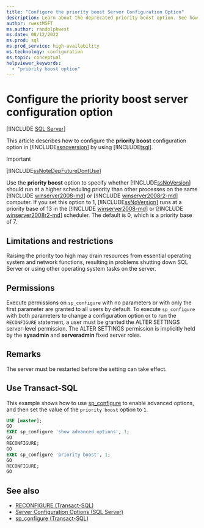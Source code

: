```yaml
---
title: "Configure the priority boost Server Configuration Option"
description: Learn about the deprecated priority boost option. See how to use it to set the priority base for SQL Server in the Windows 2008 or Windows Server 2008 R2 scheduler.
author: rwestMSFT
ms.author: randolphwest
ms.date: 08/12/2022
ms.prod: sql
ms.prod_service: high-availability
ms.technology: configuration
ms.topic: conceptual
helpviewer_keywords:
  - "priority boost option"
---
```

# Configure the priority boost server configuration option

[!INCLUDE [SQL Server](../../includes/applies-to-version/sqlserver.md)]

This article describes how to configure the **priority boost** configuration option in [!INCLUDE[ssnoversion](../../includes/ssnoversion-md.md)] by using [!INCLUDE[tsql](../../includes/tsql-md.md)].

> [!IMPORTANT]  
> [!INCLUDE[ssNoteDepFutureDontUse](../../includes/ssnotedepfuturedontuse-md.md)]

Use the **priority boost** option to specify whether [!INCLUDE[ssNoVersion](../../includes/ssnoversion-md.md)] should run at a higher scheduling priority than other processes on the same [!INCLUDE [winserver2008-md](../../includes/winserver2008-md.md)] or [!INCLUDE [winserver2008r2-md](../../includes/winserver2008r2-md.md)] computer. If you set this option to 1, [!INCLUDE[ssNoVersion](../../includes/ssnoversion-md.md)] runs at a priority base of 13 in the [!INCLUDE [winserver2008-md](../../includes/winserver2008-md.md)] or [!INCLUDE [winserver2008r2-md](../../includes/winserver2008r2-md.md)] scheduler. The default is 0, which is a priority base of 7.

## Limitations and restrictions

Raising the priority too high may drain resources from essential operating system and network functions, resulting in problems shutting down SQL Server or using other operating system tasks on the server.

## Permissions

Execute permissions on `sp_configure` with no parameters or with only the first parameter are granted to all users by default. To execute `sp_configure` with both parameters to change a configuration option or to run the `RECONFIGURE` statement, a user must be granted the ALTER SETTINGS server-level permission. The ALTER SETTINGS permission is implicitly held by the **sysadmin** and **serveradmin** fixed server roles.

## Remarks

The server must be restarted before the setting can take effect.

## Use Transact-SQL

This example shows how to use [sp_configure](../../relational-databases/system-stored-procedures/sp-configure-transact-sql.md) to enable advanced options, and then set the value of the `priority boost` option to `1`.

```sql
USE [master];
GO
EXEC sp_configure 'show advanced options', 1;
GO
RECONFIGURE;
GO
EXEC sp_configure 'priority boost', 1;
GO
RECONFIGURE;
GO
```

## See also

- [RECONFIGURE (Transact-SQL)](../../t-sql/language-elements/reconfigure-transact-sql.md)
- [Server Configuration Options (SQL Server)](server-configuration-options-sql-server.md)
- [sp_configure (Transact-SQL)](../../relational-databases/system-stored-procedures/sp-configure-transact-sql.md)